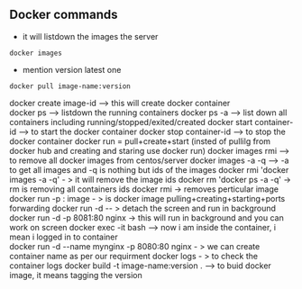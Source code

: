 Docker commands
-----------------
* it will listdown the images the server
```
docker images
```
* mention version latest one
```
docker pull image-name:version
```
docker create image-id --> this will create docker container  
docker ps --> listdown the running containers
docker ps -a --> list down all containers including running/stopped/exited/created
docker start container-id --> to start the docker container 
docker stop container-id --> to stop the docker container
docker run = pull+create+start (insted of pullilg from docker hub and creating and staring use docker run) 
docker images rmi --> to remove all docker images from centos/server 
docker images -a -q --> -a to get all images and -q is nothing but ids of the images
docker rmi 'docker images -a -q' - > it will remove the image ids 
docker rm 'docker ps -a -q' -> rm is removing all containers ids 
docker rmi <image-id> -> removes perticular image  
docker run -p <host-port>:<container-port> image - > is docker image pulling+creating+starting+ports forwarding
docker run -d -- > detach the screen and run in background
docker run -d -p 8081:80 nginx -> this will run in background and you can work on screen
docker exec -it <container-id> bash --> now i am inside the container, i mean i logged in to container  
docker run -d --name mynginx -p 8080:80 nginx - > we can create container name as per our requirment
docker logs <container-id> - > to check the container logs
docker build -t image-name:version . --> to buid docker image, it means tagging the version